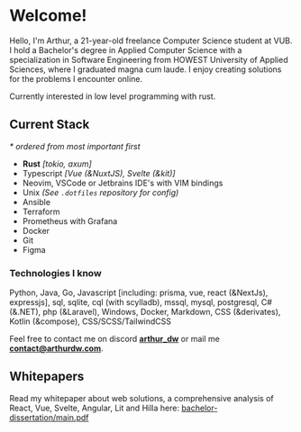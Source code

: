 # Welcome!

Hello, I'm Arthur, a 21-year-old freelance Computer Science student at VUB. I hold a Bachelor's degree in Applied Computer Science with a specialization in Software Engineering from HOWEST University of Applied Sciences, where I graduated magna cum laude. I enjoy creating solutions for the problems I encounter online.

Currently interested in low level programming with rust.

## Current Stack

_\* ordered from most important first_

-   **Rust** _[tokio, axum]_
-   Typescript _[Vue (&NuxtJS), Svelte (&kit)]_
-   Neovim, VSCode or Jetbrains IDE's with VIM bindings
-   Unix _(See `.dotfiles` repository for config)_
-   Ansible
-   Terraform
-   Prometheus with Grafana
-   Docker
-   Git
-   Figma

### Technologies I know

Python, Java, Go, Javascript [including: prisma, vue, react (&NextJs), expressjs], sql, sqlite, cql (with scylladb), mssql, mysql, postgresql, C# (&.NET), php (&Laravel), Windows, Docker, Markdown, CSS (&derivates), Kotlin (&compose), CSS/SCSS/TailwindCSS

Feel free to contact me on discord [**arthur_dw**](https://discord.com/users/232182858251239424) or mail me **[contact@arthurdw.com]()**.

## Whitepapers

Read my whitepaper about web solutions, a comprehensive analysis of React, Vue, Svelte, Angular, Lit and Hilla here: [bachelor-dissertation/main.pdf](https://github.com/Arthurdw/bachelor-dissertation/blob/main/main.pdf)
